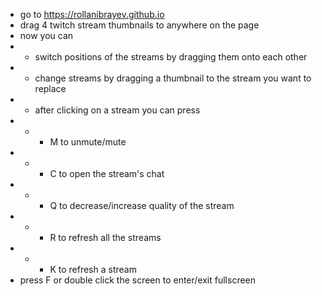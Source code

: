- go to https://rollanibrayev.github.io
- drag 4 twitch stream thumbnails to anywhere on the page
- now you can
- - switch positions of the streams by dragging them onto each other
- - change streams by dragging a thumbnail to the stream you want to replace
- - after clicking on a stream you can press
- - - M to unmute/mute
- - - C to open the stream's chat
- - - Q to decrease/increase quality of the stream
- - - R to refresh all the streams
- - - K to refresh a stream
- press F or double click the screen to enter/exit fullscreen
